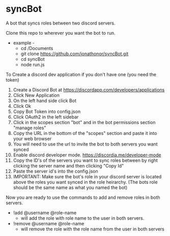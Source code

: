 # syncBot
A bot that syncs roles between two discord servers.

Clone this repo to wherever you want the bot to run.
- example -
    - cd /Documents
    - git clone https://github.com/jonathonor/syncBot.git
    - cd syncBot
    - node run.js

To Create a discord dev application if you don't have one (you need the token)
1. Create a Discord Bot at https://discordapp.com/developers/applications
2. Click New Application
3. On the left hand side click Bot
4. Click Ok
5. Copy Bot Token into config.json
6. Click OAuth2 in the left sidebar
7. Click in the scopes section "bot" and in the bot permissions section "manage roles"
8. Copy the URL in the bottom of the "scopes" section and paste it into your web browser
9. You will need to use the url to invite the bot to both servers you want synced
10. Enable discord developer mode. https://discordia.me/developer-mode
11. Copy the ID's of the servers you want to sync roles between by right clicking the server name
and then clicking "Copy Id"
12. Paste the server id's into the config.json
13. IMPORTANT: Make sure the bot's role in your discord server is located above the roles you want synced in the role heirarchy. (The bots role should be the same name as what you named the bot)

Now you are ready to use the commands to add and remove roles in both servers.
- !add @username @role-name 
    - will add the role with role name to the user in both servers.
- !remove @username @role-name
    - will remove the role with the role name from the user in both servers

